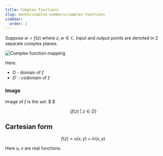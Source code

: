 ```yaml
---
title: Complex Functions
slug: maths/complex-numbers/complex-functions
sidebar:
  order: 2
---
```


Suppose $w=f(z)$ where $z,w \in \mathbb{C}$. Input and output points are denoted
in 2 separate complex planes.

![Complex function mapping](/maths/complex/complex-function.jpg)

Here:

- $D$ - domain of $f$
- $D'$ - codomain of $f$

### Image

Image of $f$ is the set: $ $

```math
\big\{
f(z)\;|\;z\in D
\big\}
```

## Cartesian form

```math
f(z) = u(x,y) + iv(x,y)
```

Here $u, v$ are real functions.
